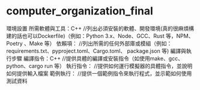 # computer_organization_final

  環境設置 
  所需軟體與工具：C++      //列出必須安裝的軟體、開發環境(真的很麻煩構建的話也可以Dockerfile)（例如：Python 3.x、Node、GCC、Rust 等，NPM、Poetry 、Make 等） 
  依賴項：          //列出所需的任何外部庫或模組（例如：requirements.txt、pyproject.toml、Cargo.toml、 package.json 等) 
  編譯與執行步驟
  編譯指令：C++        //提供具體的編譯或安裝指令（如使用make、gcc、python、cargo run 等）
  執行指令：            //提供如何運行模擬器的具體指令，並說明如何提供輸入檔案
  範例執行：              //提供一個範例指令來執行程式，並示範如何使用測試資料
